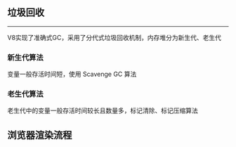## 垃圾回收
---
V8实现了准确式GC，采用了分代式垃圾回收机制，内存堆分为新生代、老生代
### 新生代算法
变量一般存活时间短，使用 Scavenge GC 算法
### 老生代算法
老生代中的变量一般存活时间较长且数量多，标记清除、标记压缩算法

## 浏览器渲染流程